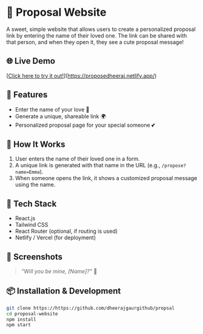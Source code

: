 # 💖 Proposal Website

A sweet, simple website that allows users to create a personalized proposal link by entering the name of their loved one. The link can be shared with that person, and when they open it, they see a cute proposal message!

## 🌐 Live Demo

[[Click here to try it out!](https://your-live-link.com)](https://proposedheeraj.netlify.app/)

## 📝 Features

- Enter the name of your love 💌
- Generate a unique, shareable link 🌍
- Personalized proposal page for your special someone 💕

## 🚀 How It Works

1. User enters the name of their loved one in a form.
2. A unique link is generated with that name in the URL (e.g., `/propose?name=Emma`).
3. When someone opens the link, it shows a customized proposal message using the name.

## 🔧 Tech Stack

- React.js
- Tailwind CSS
- React Router (optional, if routing is used)
- Netlify / Vercel (for deployment)

## 📸 Screenshots

<!-- Add screenshots here if available -->
> _"Will you be mine, [Name]?"_ 💍

## 📦 Installation & Development

```bash
git clone https://https://github.com/dheerajgaurgithub/propsal
cd proposal-website
npm install
npm start
